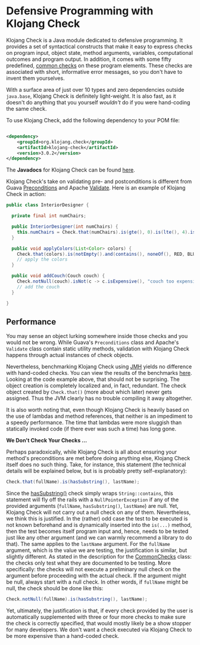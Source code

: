 # Defensive Programming with Klojang Check

Klojang Check is a Java module dedicated to defensive programming. It provides a set
of syntactical constructs that make it easy to express checks on program input,
object state, method arguments, variables, computational outcomes and program output.
In addition, it comes with some fifty predefined,
[common checks](https://klojang4j.github.io/klojang-check/api/org.klojang.check/org/klojang/check/CommonChecks.html)
on these program elements. These checks are associated with short, informative error
messages, so you don't have to invent them yourselves.

With a surface area of just over 10 types and zero dependencies outside
```java.base```, Klojang Check is definitely light-weight. It is also fast, as it
doesn't do anything that you yourself _wouldn't_ do if you were hand-coding the same
check.

To use Klojang Check, add the following dependency to your POM file:

```xml

<dependency>
    <groupId>org.klojang.check</groupId>
    <artifactId>klojang-check</artifactId>
    <version>3.0.2</version>
</dependency>
```

The **Javadocs** for Klojang Check can be
found [here](https://klojang4j.github.io/klojang-check/api).

Klojang Check's take on validating pre- and postconditions is different from Guava
[Preconditions](https://guava.dev/releases/19.0/api/docs/com/google/common/base/Preconditions.html)
and
Apache [Validate](https://commons.apache.org/proper/commons-lang/apidocs/org/apache/commons/lang3/Validate.html).
Here is an example of Klojang Check in action:

```java
public class InteriorDesigner {

  private final int numChairs;

  public InteriorDesigner(int numChairs) {
    this.numChairs = Check.that(numChairs).is(gte(), 0).is(lte(), 4).is(even()).ok();
  }

  public void applyColors(List<Color> colors) {
    Check.that(colors).is(notEmpty().and(contains(), noneOf(), RED, BLUE, PINK));
    // apply the colors
  }

  public void addCouch(Couch couch) {
    Check.notNull(couch).isNot(c -> c.isExpensive(), "couch too expensive");
    // add the couch
  }

}
```

## Performance

You may sense an object lurking somewhere inside those checks and you would not be
wrong. While Guava's ```Preconditions``` class and Apache's ```Validate``` class contain
static utility methods, validation with Klojang Check happens through actual
instances of check objects.

Nevertheless, benchmarking Klojang Check using [JMH](https://github.com/openjdk/jmh)
yields no difference with hand-coded checks. You can view the results of the
benchmarks [here](https://github.com/openjdk/jmh). Looking at the code example above,
that should not be surprising. The object creation is completely localized and, in
fact, redundant. The check object created by ```Check.that()``` (more about which
later) never gets assigned. Thus the JVM clearly has no trouble compiling it away
altogether.

It is also worth noting that, even though Klojang Check is heavily based on the use
of lambdas and method references, that neither is an impediment to a speedy
performance. The time that lambdas were more sluggish than statically invoked code
(if there ever was such a time) has long gone.

**We Don't Check Your Checks ...**

Perhaps paradoxically, while Klojang Check is all about ensuring your method's
preconditions are met before doing anything else, Klojang Check itself does no such
thing. Take, for instance, this statement (the technical details will be explained
below, but is is probably pretty self-explanatory):

```java
Check.that(fullName).is(hasSubstring(), lastName);
```

Since
the [hasSubstring()](https://klojang4j.github.io/klojang-check/api/org.klojang.check/org/klojang/check/CommonChecks.html#hasSubstring())
check simply wraps ```String::contains```, this statement will fly off the rails with
a ```NullPointerException``` if any of the provided arguments (```fullName```,
```hasSubstring()```, ```lastName```) are null. Yet, Klojang Check will not carry out
a null check on any of them. Nevertheless, we think this is justified. In the
(rather) odd case the test to be executed is not known beforehand and is dynamically
inserted into the ```is(...)``` method, then the test becomes itself program input
and, hence, needs to be tested just like any other argument (and we can warmly
recommend a library to do that). The same applies to the ```lastName``` argument. For
the ```fullName``` argument, which is the value we are testing, the justification is
similar, but slightly different. As stated in the description for the
[CommonChecks](https://klojang4j.github.io/klojang-check/api/org.klojang.check/org/klojang/check/CommonChecks.html)
class: the checks only test what they are documented to be testing. More specifically:
the checks will not execute a preliminary null check on the argument before proceeding
with the actual check. If the argument might be null, always start with a null check.
In other words, if ```fullName``` might be null, the check should be done like this:

```java
Check.notNull(fullName).is(hasSubstring(), lastName);
```

Yet, ultimately, the justification is that, if every check provided by the user is
automatically supplemented with three or four more checks to make sure the check is
correctly specified, that would mostly likely be a show stopper for many developers.
We don't want a check executed via Klojang Check to be more expensive than a
hand-coded check.









